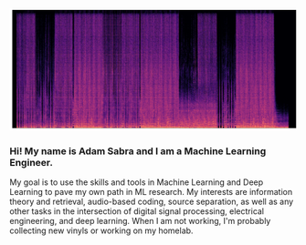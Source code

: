 ![](https://github.com/theadamsabra/theadamsabra/blob/master/spec.png)

### Hi! My name is Adam Sabra and I am a Machine Learning Engineer.

My goal is to use the skills and tools in Machine Learning and Deep Learning to pave my own path in ML research. My interests are information theory and retrieval, audio-based coding, source separation, as well as any other tasks in the intersection of digital signal processing, electrical engineering, and deep learning. When I am not working, I'm probably collecting new vinyls or working on my homelab.
